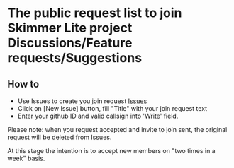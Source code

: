 # The public request list to join Skimmer Lite project Discussions/Feature requests/Suggestions

## How to
- Use Issues to create you join request  <a href=https://github.com/SkimmerDev/AddMe/issues>Issues</a><br>
- Click on [New Issue] button, fill "Title" with your join request text
- Enter your github ID and valid callsign into 'Write' field.


Please note: when you request accepted and invite to join sent, the original request will be deleted from Issues.

At this stage the intention is to accept new members on "two times in a week" basis.
